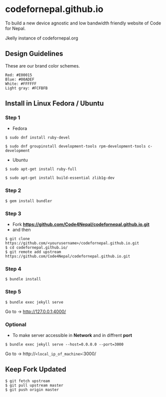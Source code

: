 # codefornepal.github.io

To build a new device agnostic and low bandwidth friendly website of Code for Nepal.

Jkelly instance of codefornepal.org

## Design Guidelines

These are our brand color schemes.
```
Red: #E00015
Blue: #00ADEF
White: #FFFFFF 
Light gray: #FCFBFB
```

## Install in Linux Fedora / Ubuntu  

### Step 1

- Fedora

```console
$ sudo dnf install ruby-devel
```

```console
$ sudo dnf groupinstall development-tools rpm-development-tools c-development
```

- Ubuntu

```console
$ sudo apt-get install ruby-full
```

```console
$ sudo apt-get install build-essential zlib1g-dev
```

### Step 2

```console
$ gem install bundler
```

### Step 3

- Fork **https://github.com/Code4Nepal/codefornepal.github.io.git**
- and then
```console
$ git clone https://github.com/<yourusername>/codefornepal.github.io.git
$ cd codefornepal.github.io/
$ git remote add upstream https://github.com/Code4Nepal/codefornepal.github.io.git 
```

### Step 4

```console
$ bundle install
```

### Step 5

```console
$ bundle exec jekyll serve
```
Go to -> http://127.0.0.1:4000/

### Optional

- To make server accessible in **Network** and in diffrent **port**

```console
$ bundle exec jekyll serve --host=0.0.0.0 --port=3000
```
Go to -> http://`<local_ip_of_machine>`:3000/

## Keep Fork Updated 

```console
$ git fetch upstream 
$ git pull upstream master
$ git push origin master 
```



